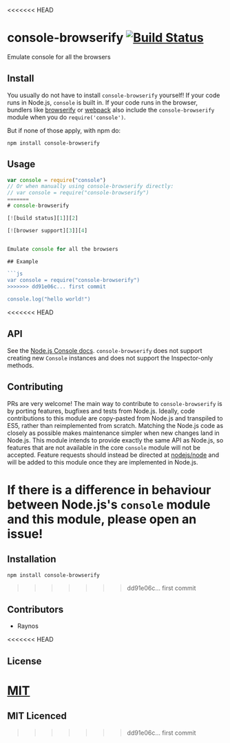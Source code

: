 <<<<<<< HEAD
# console-browserify [![Build Status](https://travis-ci.org/browserify/console-browserify.png?branch=master)](https://travis-ci.org/browserify/console-browserify)

Emulate console for all the browsers

## Install

You usually do not have to install `console-browserify` yourself! If your code runs in Node.js, `console` is built in. If your code runs in the browser, bundlers like [browserify](https://github.com/browserify/browserify) or [webpack](https://github.com/webpack/webpack) also include the `console-browserify` module when you do `require('console')`.

But if none of those apply, with npm do:

```
npm install console-browserify
```

## Usage

```js
var console = require("console")
// Or when manually using console-browserify directly:
// var console = require("console-browserify")
=======
# console-browserify

[![build status][1]][2]

[![browser support][3]][4]


Emulate console for all the browsers

## Example

```js
var console = require("console-browserify")
>>>>>>> dd91e06c... first commit

console.log("hello world!")
```

<<<<<<< HEAD
## API

See the [Node.js Console docs](https://nodejs.org/api/console.html). `console-browserify` does not support creating new `Console` instances and does not support the Inspector-only methods.

## Contributing

PRs are very welcome! The main way to contribute to `console-browserify` is by porting features, bugfixes and tests from Node.js. Ideally, code contributions to this module are copy-pasted from Node.js and transpiled to ES5, rather than reimplemented from scratch. Matching the Node.js code as closely as possible makes maintenance simpler when new changes land in Node.js.
This module intends to provide exactly the same API as Node.js, so features that are not available in the core `console` module will not be accepted. Feature requests should instead be directed at [nodejs/node](https://github.com/nodejs/node) and will be added to this module once they are implemented in Node.js.

If there is a difference in behaviour between Node.js's `console` module and this module, please open an issue!
=======
## Installation

`npm install console-browserify`
>>>>>>> dd91e06c... first commit

## Contributors

 - Raynos

<<<<<<< HEAD
## License

[MIT](./LICENSE)
=======
## MIT Licenced



  [1]: https://secure.travis-ci.org/Raynos/console-browserify.png
  [2]: http://travis-ci.org/Raynos/console-browserify
  [3]: http://ci.testling.com/Raynos/console-browserify.png
  [4]: http://ci.testling.com/Raynos/console-browserify
>>>>>>> dd91e06c... first commit
